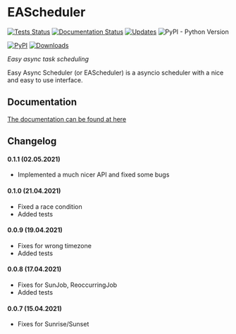 # EAScheduler
[![Tests Status](https://github.com/spacemanspiff2007/eascheduler/workflows/Tests/badge.svg)](https://github.com/spacemanspiff2007/eascheduler/actions)
[![Documentation Status](https://readthedocs.org/projects/eascheduler/badge/?version=latest)](https://eascheduler.readthedocs.io/en/latest/?badge=latest)
[![Updates](https://pyup.io/repos/github/spacemanspiff2007/eascheduler/shield.svg)](https://pyup.io/repos/github/spacemanspiff2007/eascheduler/)
![PyPI - Python Version](https://img.shields.io/pypi/pyversions/eascheduler)

[![PyPI](https://img.shields.io/pypi/v/eascheduler)]((https://pypi.org/project/EAScheduler/))
[![Downloads](https://pepy.tech/badge/eascheduler/month)](https://pepy.tech/project/eascheduler/month)



_Easy async task scheduling_


Easy Async Scheduler (or EAScheduler) is a asyncio scheduler with a nice and easy to use interface. 

## Documentation
[The documentation can be found at here](https://eascheduler.readthedocs.io)

## Changelog

#### 0.1.1 (02.05.2021)
- Implemented a much nicer API and fixed some bugs

#### 0.1.0 (21.04.2021)
- Fixed a race condition
- Added tests

#### 0.0.9 (19.04.2021)
- Fixes for wrong timezone
- Added tests

#### 0.0.8 (17.04.2021)
- Fixes for SunJob, ReoccurringJob
- Added tests

#### 0.0.7 (15.04.2021)
- Fixes for Sunrise/Sunset
